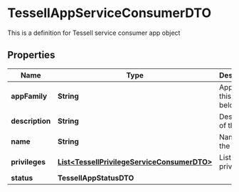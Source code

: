 

# TessellAppServiceConsumerDTO

This is a definition for Tessell service consumer app object

## Properties

Name | Type | Description | Notes
------------ | ------------- | ------------- | -------------
**appFamily** | **String** | App family this app belongs to |  [optional]
**description** | **String** | Description of the app |  [optional]
**name** | **String** | Name of the app |  [optional]
**privileges** | [**List&lt;TessellPrivilegeServiceConsumerDTO&gt;**](TessellPrivilegeServiceConsumerDTO.md) | List of privileges |  [optional]
**status** | **TessellAppStatusDTO** |  |  [optional]



